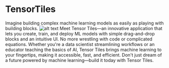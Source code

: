 # TensorTiles
Imagine building complex machine learning models as easily as playing with building blocks.
![alt text](https://cdn.discordapp.com/attachments/1152384475125272616/1152384534122336316/Tensor_Tiles_Logo.png)
 Meet Tensor Tiles—an innovative application that lets you create, train, and deploy ML models with simple drag-and-drop blocks and an intuitive UI. No more wrestling with code or complicated equations. Whether you're a data scientist streamlining workflows or an educator teaching the basics of AI, Tensor Tiles brings machine learning to your fingertips, making it accessible, fast, and efficient. Don't just dream of a future powered by machine learning—build it today with Tensor Tiles.